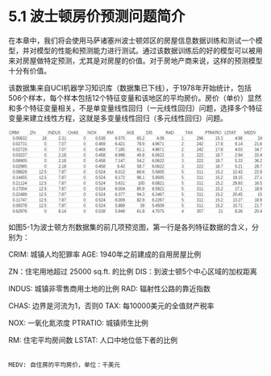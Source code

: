# 5.1 波士顿房价预测问题简介

在本章中，我们将会使用马萨诸塞州波士顿郊区的房屋信息数据训练和测试一个模型，并对模型的性能和预测能力进行测试。通过该数据训练后的好的模型可以被用来对房屋做特定预测，尤其是对房屋的价值。对于房地产商来说，这样的预测模型十分有价值。

该数据集来自UCI机器学习知识库（数据集已下线），于1978年开始统计，包括506个样本，每个样本包括12个特征变量和该地区的平均房价。房价（单价）显然和多个特征变量相关，不是单变量线性回归（一元线性回归）问题，选择多个特征变量来建立线性方程，这就是多变量线性回归（多元线性回归）问题。

![&#x56FE; 5-1 &#x6CE2;&#x58EB;&#x987F;&#x623F;&#x4EF7;&#x6570;&#x636E;&#x96C6;](../.gitbook/assets/bu-huo%20%285%29.PNG)

如图5-1为波士顿方剂数据集的前几项预览图，第一行是各列特征数据的含义，分别为：

CRIM: 城镇人均犯罪率                                                          AGE: 1940年之前建成的自用房屋比例

ZN：住宅用地超过 25000 sq.ft. 的比例                             DIS：到波士顿5个中心区域的加权距离

INDUS: 城镇非零售商用土地的比例                                    RAD: 辐射性公路的靠近指数

CHAS: 边界是河流为1，否则0                                            TAX: 每10000美元的全值财产税率

NOX: 一氧化氮浓度                                                               PTRATIO: 城镇师生比例         

RM: 住宅平均房间数                                                             LSTAT: 人口中地位低下者的比例

                                                                                                 MEDV: 自住房的平均房价，单位：千美元

